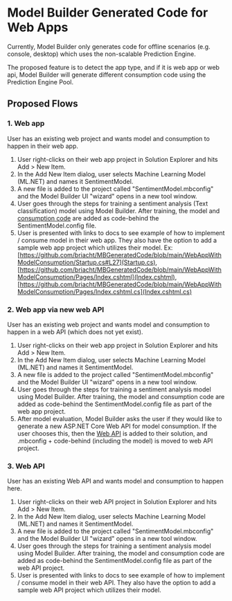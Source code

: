 # Model Builder Generated Code for Web Apps

Currently, Model Builder only generates code for offline scenarios (e.g. console, desktop) which uses the non-scalable Prediction Engine.

The proposed feature is to detect the app type, and if it is web app or web api, Model Builder will generate different consumption code using the Prediction Engine Pool.

## Proposed Flows

### 1. Web app

User has an existing web project and wants model and consumption to happen in their web app.

 1. User right-clicks on their web app project in Solution Explorer and hits Add > New Item.
 2. In the Add New Item dialog, user selects Machine Learning Model (ML.NET) and names it SentimentModel.
 3. A new file is added to the project called "SentimentModel.mbconfig" and the Model Builder UI "wizard" opens in a new tool window.
 4. User goes through the steps for training a sentiment analysis (Text classification) model using Model Builder. After training, the model and [consumption code](https://github.com/briacht/MBGeneratedCode/blob/main/WebAppWithModelConsumption/SentimentModel.consumption.cs) are added as code-behind the SentimentModel.config file.
 5. User is presented with links to docs to see example of how to implement / consume model in their web app. They also have the option to add a sample web app project which utilizes their model.
 Ex: [https://github.com/briacht/MBGeneratedCode/blob/main/WebAppWithModelConsumption/Startup.cs#L27](Startup.cs), [https://github.com/briacht/MBGeneratedCode/blob/main/WebAppWithModelConsumption/Pages/Index.cshtml](Index.cshtml), [https://github.com/briacht/MBGeneratedCode/blob/main/WebAppWithModelConsumption/Pages/Index.cshtml.cs](Index.cshtml.cs)
 
 ### 2. Web app via new web API

User has an existing web project and wants model and consumption to happen in a web API (which does not yet exist).

 1. User right-clicks on their web app project in Solution Explorer and hits Add > New Item.
 2. In the Add New Item dialog, user selects Machine Learning Model (ML.NET) and names it SentimentModel.
 3. A new file is added to the project called "SentimentModel.mbconfig" and the Model Builder UI "wizard" opens in a new tool window.
 4. User goes through the steps for training a sentiment analysis model using Model Builder. After training, the model and consumption code are added as code-behind the SentimentModel.config file as part of the web app project.
 5. After model evaluation, Model Builder asks the user if they would like to generate a new ASP.NET Core Web API for model consumption. If the user chooses this, then the [Web API](https://github.com/briacht/MBGeneratedCode/tree/main/webAPI) is added to their solution, and .mbconfig + code-behind (including the model) is moved to web API project.
 
 ### 3. Web API
 
 User has an existing Web API and wants model and consumption to happen here.
 
 1. User right-clicks on their web API project in Solution Explorer and hits Add > New Item.
 2. In the Add New Item dialog, user selects Machine Learning Model (ML.NET) and names it SentimentModel.
 3. A new file is added to the project called "SentimentModel.mbconfig" and the Model Builder UI "wizard" opens in a new tool window.
 4. User goes through the steps for training a sentiment analysis model using Model Builder. After training, the model and consumption code are added as code-behind the SentimentModel.config file as part of the web API project.
 5. User is presented with links to docs to see example of how to implement / consume model in their web API. They also have the option to add a sample web API project which utilizes their model.

